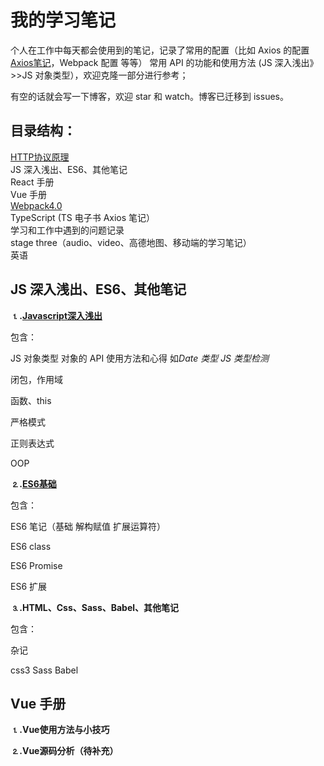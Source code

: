 # 我的学习笔记

个人在工作中每天都会使用到的笔记，记录了常用的配置（比如 Axios 的配置 [Axios笔记](./TypeScript/Axios笔记.md)，Webpack 配置 等等） 常用 API 的功能和使用方法 (JS 深入浅出》>>JS 对象类型），欢迎克隆一部分进行参考；

有空的话就会写一下博客，欢迎 star 和 watch。博客已迁移到 issues。

## 目录结构：

[HTTP协议原理](./HTTP协议原理/HTTP协议笔记.md)</a><br>
JS 深入浅出、ES6、其他笔记<br>
React 手册<br>
Vue 手册<br>
[Webpack4.0](./Webpack4.0/Webpack4.0笔记.md)<br>
TypeScript (TS 电子书 Axios 笔记）<br>
学习和工作中遇到的问题记录<br>
stage three（audio、video、高德地图、移动端的学习笔记）<br>
英语<br>

## JS 深入浅出、ES6、其他笔记

<strong>⒈.[Javascript深入浅出](./JS深入浅出、ES6、其他笔记/JS深入浅出)</strong>

包含：

JS 对象类型   对象的 API 使用方法和心得 如<i>Date 类型</i>  <i>JS 类型检测</i>

闭包，作用域

函数、this

严格模式

正则表达式

OOP

<strong>⒉.[ES6基础](./JS深入浅出、ES6、其他笔记/ES6基础)</strong>

包含：

ES6 笔记（基础 解构赋值 扩展运算符）

ES6 class

ES6 Promise

ES6 扩展

<strong>⒊.HTML、Css、Sass、Babel、其他笔记</strong>

包含：

杂记

css3   Sass   Babel

## Vue 手册

<strong>⒈.Vue使用方法与小技巧</strong>

<strong>⒉.Vue源码分析（待补充）</strong>
